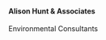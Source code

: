 <img 
    alt="" 
    title="" 
    class="person-avatar img-circle" 
    src="http://placebacn.com/200/200" 
    data-at2x="http://placebacn.com/400/400" />
<h4 class="person-name">Alison Hunt & Associates</h4>
<span class="person-skills">Environmental Consultants</span>
<p class="person-description">
